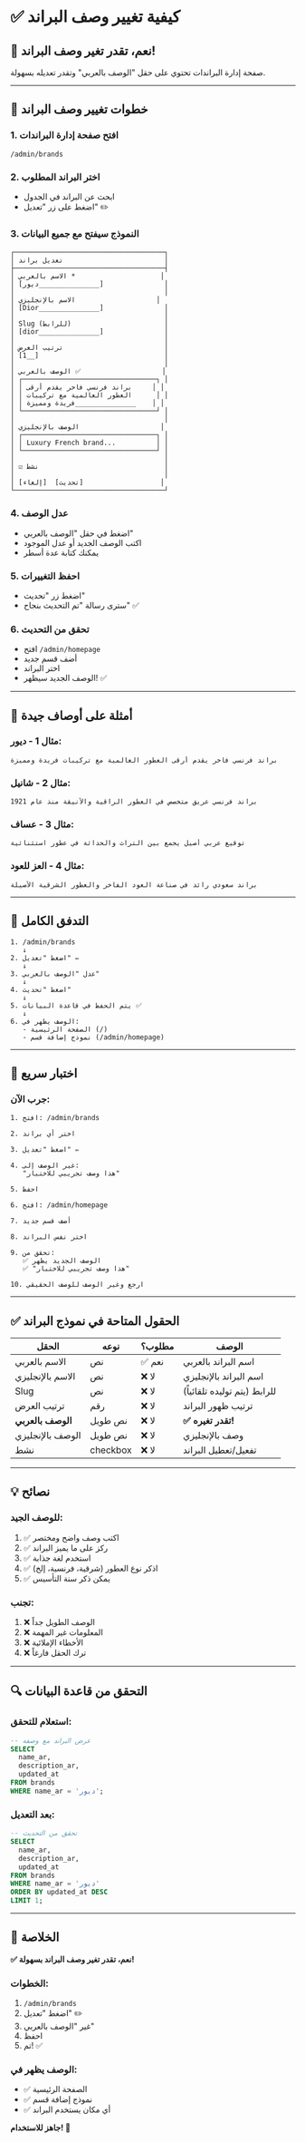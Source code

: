 # ✅ كيفية تغيير وصف البراند

## 🎯 نعم، تقدر تغير وصف البراند!

صفحة إدارة البراندات تحتوي على حقل "الوصف بالعربي" وتقدر تعديله بسهولة.

---

## 📝 خطوات تغيير وصف البراند

### 1. افتح صفحة إدارة البراندات
```
/admin/brands
```

### 2. اختر البراند المطلوب
- ابحث عن البراند في الجدول
- اضغط على زر "تعديل" ✏️

### 3. النموذج سيفتح مع جميع البيانات
```
┌─────────────────────────────────────┐
│ تعديل براند                         │
├─────────────────────────────────────┤
│ الاسم بالعربي *                     │
│ [ديور_______________]               │
│                                     │
│ الاسم بالإنجليزي                    │
│ [Dior_______________]               │
│                                     │
│ Slug (للرابط)                       │
│ [dior_______________]               │
│                                     │
│ ترتيب العرض                         │
│ [1__]                               │
│                                     │
│ الوصف بالعربي ✅                    │
│ ┌─────────────────────────────────┐ │
│ │ براند فرنسي فاخر يقدم أرقى     │ │
│ │ العطور العالمية مع تركيبات      │ │
│ │ فريدة ومميزة_______________    │ │
│ └─────────────────────────────────┘ │
│                                     │
│ الوصف بالإنجليزي                    │
│ ┌─────────────────────────────────┐ │
│ │ Luxury French brand...          │ │
│ └─────────────────────────────────┘ │
│                                     │
│ ☑ نشط                               │
│                                     │
│ [إلغاء]  [تحديث]                   │
└─────────────────────────────────────┘
```

### 4. عدل الوصف
- اضغط في حقل "الوصف بالعربي"
- اكتب الوصف الجديد أو عدل الموجود
- يمكنك كتابة عدة أسطر

### 5. احفظ التغييرات
- اضغط زر "تحديث"
- سترى رسالة "تم التحديث بنجاح" ✅

### 6. تحقق من التحديث
- افتح `/admin/homepage`
- أضف قسم جديد
- اختر البراند
- الوصف الجديد سيظهر! ✅

---

## 🎨 أمثلة على أوصاف جيدة

### مثال 1 - ديور:
```
براند فرنسي فاخر يقدم أرقى العطور العالمية مع تركيبات فريدة ومميزة
```

### مثال 2 - شانيل:
```
براند فرنسي عريق متخصص في العطور الراقية والأنيقة منذ عام 1921
```

### مثال 3 - عساف:
```
توقيع عربي أصيل يجمع بين التراث والحداثة في عطور استثنائية
```

### مثال 4 - العز للعود:
```
براند سعودي رائد في صناعة العود الفاخر والعطور الشرقية الأصيلة
```

---

## 🔄 التدفق الكامل

```
1. /admin/brands
   ↓
2. اضغط "تعديل" ✏️
   ↓
3. عدل "الوصف بالعربي"
   ↓
4. اضغط "تحديث"
   ↓
5. يتم الحفظ في قاعدة البيانات ✅
   ↓
6. الوصف يظهر في:
   - الصفحة الرئيسية (/)
   - نموذج إضافة قسم (/admin/homepage)
```

---

## 🧪 اختبار سريع

### جرب الآن:

```
1. افتح: /admin/brands

2. اختر أي براند

3. اضغط "تعديل" ✏️

4. غير الوصف إلى:
   "هذا وصف تجريبي للاختبار"

5. احفظ

6. افتح: /admin/homepage

7. أضف قسم جديد

8. اختر نفس البراند

9. تحقق من:
   ✅ الوصف الجديد يظهر
   ✅ "هذا وصف تجريبي للاختبار"

10. ارجع وغير الوصف للوصف الحقيقي
```

---

## ✅ الحقول المتاحة في نموذج البراند

| الحقل | نوعه | مطلوب؟ | الوصف |
|-------|------|--------|-------|
| الاسم بالعربي | نص | ✅ نعم | اسم البراند بالعربي |
| الاسم بالإنجليزي | نص | ❌ لا | اسم البراند بالإنجليزي |
| Slug | نص | ❌ لا | للرابط (يتم توليده تلقائياً) |
| ترتيب العرض | رقم | ❌ لا | ترتيب ظهور البراند |
| **الوصف بالعربي** | نص طويل | ❌ لا | **✅ تقدر تغيره!** |
| الوصف بالإنجليزي | نص طويل | ❌ لا | وصف بالإنجليزي |
| نشط | checkbox | ❌ لا | تفعيل/تعطيل البراند |

---

## 💡 نصائح

### للوصف الجيد:
1. ✅ اكتب وصف واضح ومختصر
2. ✅ ركز على ما يميز البراند
3. ✅ استخدم لغة جذابة
4. ✅ اذكر نوع العطور (شرقية، فرنسية، إلخ)
5. ✅ يمكن ذكر سنة التأسيس

### تجنب:
1. ❌ الوصف الطويل جداً
2. ❌ المعلومات غير المهمة
3. ❌ الأخطاء الإملائية
4. ❌ ترك الحقل فارغاً

---

## 🔍 التحقق من قاعدة البيانات

### استعلام للتحقق:
```sql
-- عرض البراند مع وصفه
SELECT 
  name_ar,
  description_ar,
  updated_at
FROM brands
WHERE name_ar = 'ديور';
```

### بعد التعديل:
```sql
-- تحقق من التحديث
SELECT 
  name_ar,
  description_ar,
  updated_at
FROM brands
WHERE name_ar = 'ديور'
ORDER BY updated_at DESC
LIMIT 1;
```

---

## 🎉 الخلاصة

**✅ نعم، تقدر تغير وصف البراند بسهولة!**

### الخطوات:
1. `/admin/brands`
2. اضغط "تعديل" ✏️
3. غير "الوصف بالعربي"
4. احفظ
5. تم! ✅

### الوصف يظهر في:
- ✅ الصفحة الرئيسية
- ✅ نموذج إضافة قسم
- ✅ أي مكان يستخدم البراند

**جاهز للاستخدام! 🚀**

